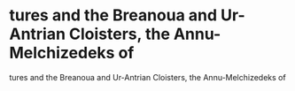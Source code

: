 # tures and the Breanoua and Ur-Antrian Cloisters, the Annu-Melchizedeks of

tures and the Breanoua and Ur-Antrian Cloisters, the Annu-Melchizedeks of